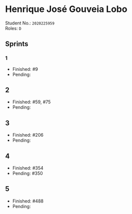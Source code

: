 # Henrique José Gouveia Lobo

Student No.: `2020225959`  
Roles: `D`

## Sprints

### 1

* Finished: #9
* Pending:

## 2

* Finished: #59, #75
* Pending:

## 3

* Finished: #206
* Pending:

## 4

* Finished: #354
* Pending: #350

## 5
* Finished: #488
* Pending:
